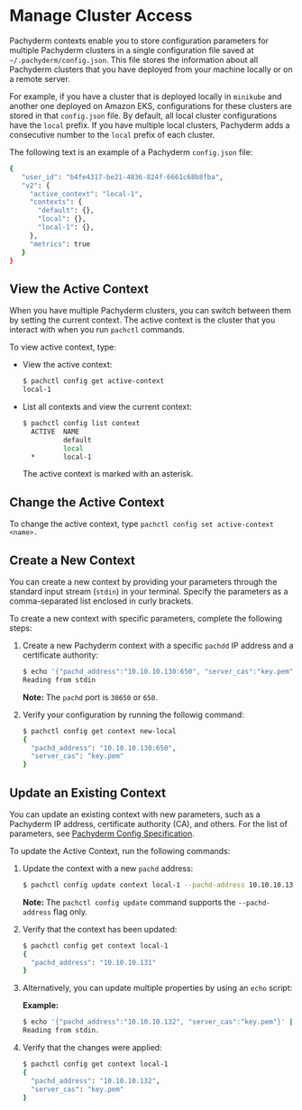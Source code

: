 # Manage Cluster Access

Pachyderm contexts enable you to store configuration parameters for
multiple Pachyderm clusters in a single configuration file saved at
`~/.pachyderm/config.json`. This file stores the information
about all Pachyderm clusters that you have deployed from your
machine locally or on a remote server.

For example, if you have a cluster that
is deployed locally in `minikube` and another one deployed on
Amazon EKS, configurations for these clusters are stored in
that `config.json` file. By default, all local cluster configurations
have the `local` prefix. If you have multiple local clusters,
Pachyderm adds a consecutive number to the `local` prefix
of each cluster.

The following text is an example of a Pachyderm `config.json` file:

```bash
{
   "user_id": "b4fe4317-be21-4836-824f-6661c68b8fba",
   "v2": {
     "active_context": "local-1",
     "contexts": {
       "default": {},
       "local": {},
       "local-1": {},
     },
     "metrics": true
   }
}
```

## View the Active Context

When you have multiple Pachyderm clusters, you can switch
between them by setting the current context.
The active context is the cluster that you interact with when
you run `pachctl` commands.

To view active context, type:

* View the active context:

  ```bash
  $ pachctl config get active-context
  local-1
  ```

* List all contexts and view the current context:

  ```bash
  $ pachctl config list context
    ACTIVE  NAME
            default
            local
    *       local-1
  ```

  The active context is marked with an asterisk.

## Change the Active Context

To change the active context, type `pachctl config set
active-context <name>.`

## Create a New Context

You can create a new context by providing your parameters
through the standard input stream (`stdin`) in your terminal.
Specify the parameters as a comma-separated list enclosed in
curly brackets.

To create a new context with specific parameters, complete
the following steps:

1. Create a new Pachyderm context with a specific `pachdd` IP address
and a certificate authority:

   ```bash
   $ echo '{"pachd_address":"10.10.10.130:650", "server_cas":"key.pem"}' | pachctl config set context new-local
   Reading from stdin
   ```

   **Note:** The `pachd` port is `30650` or `650`.

1. Verify your configuration by running the followig command:

   ```bash
   $ pachctl config get context new-local
   {
     "pachd_address": "10.10.10.130:650",
     "server_cas": "key.pem"
   }
   ```

## Update an Existing Context

You can update an existing context with new parameters, such
as a Pachyderm IP address, certificate authority (CA), and others.
For the list of parameters, see [Pachyderm Config Specification](../reference/config_spec.html).

To update the Active Context, run the following commands:

1. Update the context with a new `pachd` address:

   ```bash
   $ pachctl config update context local-1 --pachd-address 10.10.10.131
   ```

   **Note:** The `pachctl config update` command supports the `--pachd-address`
   flag only.

1. Verify that the context has been updated:

   ```bash
   $ pachctl config get context local-1
   {
     "pachd_address": "10.10.10.131"
   }
   ```

1. Alternatively, you can update multiple properties by using
an `echo` script:

   **Example:**

   ```bash
   $ echo '{"pachd_address":"10.10.10.132", "server_cas":"key.pem"}' | pachctl config set context local-1 --overwrite
   Reading from stdin.
   ```

1. Verify that the changes were applied:

   ```bash
   $ pachctl config get context local-1
   {
     "pachd_address": "10.10.10.132",
     "server_cas": "key.pem"
   }
   ```
